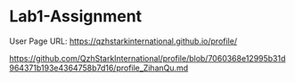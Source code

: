 # Lab1-Assignment

User Page URL: https://qzhstarkinternational.github.io/profile/

https://github.com/QzhStarkInternational/profile/blob/7060368e12995b31d964371b193e4364758b7d16/profile_ZihanQu.md



